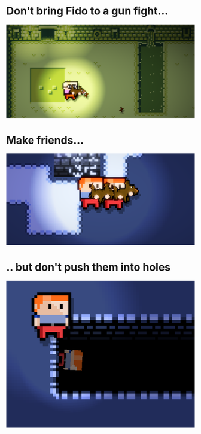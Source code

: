 # Don't bring Fido to a gun fight...

![dont](/FredflixAndChell/promo/ultimatebrodown.png)

# Make friends...

![do](/FredflixAndChell/promo/friends.png)

# .. but don't push them into holes

![plzdont](/FredflixAndChell/promo/awhedead.png)
